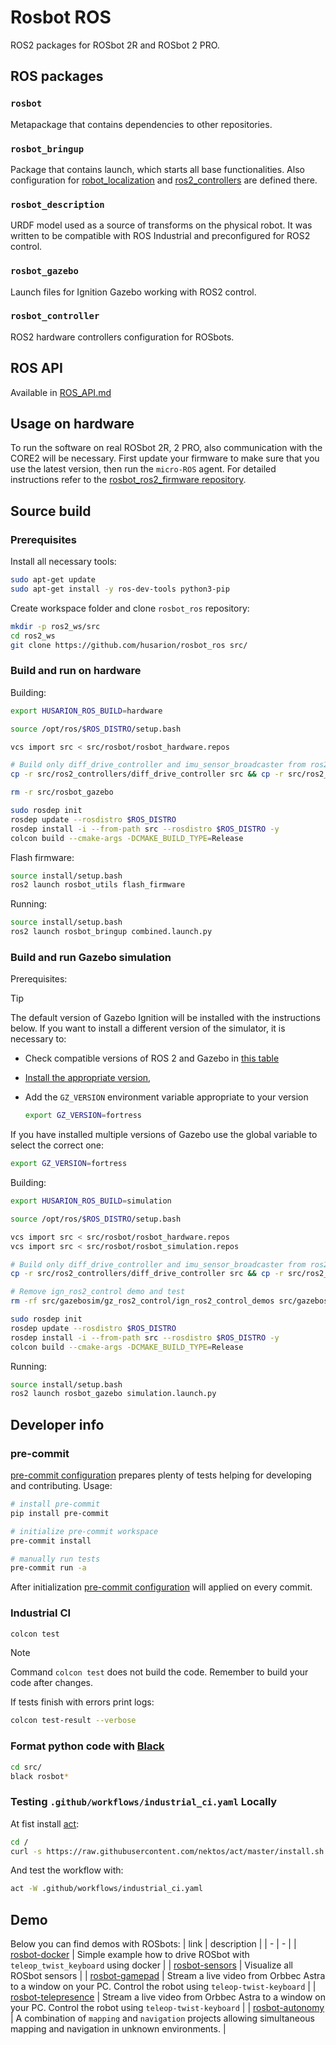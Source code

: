 # Rosbot ROS

ROS2 packages for ROSbot 2R and ROSbot 2 PRO.

## ROS packages

### `rosbot`

Metapackage that contains dependencies to other repositories.

### `rosbot_bringup`

Package that contains launch, which starts all base functionalities. Also configuration for [robot_localization](https://github.com/cra-ros-pkg/robot_localization) and [ros2_controllers](https://github.com/ros-controls/ros2_controllers) are defined there.

### `rosbot_description`

URDF model used as a source of transforms on the physical robot. It was written to be compatible with ROS Industrial and preconfigured for ROS2 control.

### `rosbot_gazebo`

Launch files for Ignition Gazebo working with ROS2 control.

### `rosbot_controller`

ROS2 hardware controllers configuration for ROSbots.

## ROS API

Available in [ROS_API.md](./ROS_API.md)

## Usage on hardware

To run the software on real ROSbot 2R, 2 PRO, also communication with the CORE2 will be necessary.
First update your firmware to make sure that you use the latest version, then run the `micro-ROS` agent.
For detailed instructions refer to the [rosbot_ros2_firmware repository](https://github.com/husarion/rosbot_ros2_firmware).

## Source build

### Prerequisites

Install all necessary tools:

```bash
sudo apt-get update
sudo apt-get install -y ros-dev-tools python3-pip
```

Create workspace folder and clone `rosbot_ros` repository:

```bash
mkdir -p ros2_ws/src
cd ros2_ws
git clone https://github.com/husarion/rosbot_ros src/
```

### Build and run on hardware

Building:

```bash
export HUSARION_ROS_BUILD=hardware

source /opt/ros/$ROS_DISTRO/setup.bash

vcs import src < src/rosbot/rosbot_hardware.repos

# Build only diff_drive_controller and imu_sensor_broadcaster from ros2_controllers
cp -r src/ros2_controllers/diff_drive_controller src && cp -r src/ros2_controllers/imu_sensor_broadcaster src && rm -rf src/ros2_controllers

rm -r src/rosbot_gazebo

sudo rosdep init
rosdep update --rosdistro $ROS_DISTRO
rosdep install -i --from-path src --rosdistro $ROS_DISTRO -y
colcon build --cmake-args -DCMAKE_BUILD_TYPE=Release
```

Flash firmware:

```bash
source install/setup.bash
ros2 launch rosbot_utils flash_firmware
```

Running:

```bash
source install/setup.bash
ros2 launch rosbot_bringup combined.launch.py
```

### Build and run Gazebo simulation

Prerequisites:

> [!TIP]
> The default version of Gazebo Ignition will be installed with the instructions below. If you want to install a different version of the simulator, it is necessary to:
>
> - Check compatible versions of ROS 2 and Gazebo in [this table](https://gazebosim.org/docs/garden/ros_installation#summary-of-compatible-ros-and-gazebo-combinations)
> - [Install the appropriate version](https://gazebosim.org/docs/fortress/install_ubuntu#binary-installation-on-ubuntu),
> - Add the `GZ_VERSION` environment variable appropriate to your version
>
>   ```bash
>   export GZ_VERSION=fortress
>   ```

If you have installed multiple versions of Gazebo use the global variable to select the correct one:

```bash
export GZ_VERSION=fortress
```

Building:

```bash
export HUSARION_ROS_BUILD=simulation

source /opt/ros/$ROS_DISTRO/setup.bash

vcs import src < src/rosbot/rosbot_hardware.repos
vcs import src < src/rosbot/rosbot_simulation.repos

# Build only diff_drive_controller and imu_sensor_broadcaster from ros2_controllers
cp -r src/ros2_controllers/diff_drive_controller src && cp -r src/ros2_controllers/imu_sensor_broadcaster src && rm -rf src/ros2_controllers

# Remove ign_ros2_control demo and test
rm -rf src/gazebosim/gz_ros2_control/ign_ros2_control_demos src/gazebosim/gz_ros2_control/gz_ros2_control_tests

sudo rosdep init
rosdep update --rosdistro $ROS_DISTRO
rosdep install -i --from-path src --rosdistro $ROS_DISTRO -y
colcon build --cmake-args -DCMAKE_BUILD_TYPE=Release
```

Running:

```bash
source install/setup.bash
ros2 launch rosbot_gazebo simulation.launch.py
```

## Developer info

### pre-commit

[pre-commit configuration](.pre-commit-config.yaml) prepares plenty of tests helping for developing and contributing. Usage:

```bash
# install pre-commit
pip install pre-commit

# initialize pre-commit workspace
pre-commit install

# manually run tests
pre-commit run -a
```

After initialization [pre-commit configuration](.pre-commit-config.yaml) will applied on every commit.

### Industrial CI

```bash
colcon test
```

> [!NOTE]
> Command `colcon test` does not build the code. Remember to build your code after changes.

If tests finish with errors print logs:

``` bash
colcon test-result --verbose
```

### Format python code with [Black](https://github.com/psf/black)

```bash
cd src/
black rosbot*
```

### Testing `.github/workflows/industrial_ci.yaml` Locally

At fist install [act](https://github.com/nektos/act):

```bash
cd /
curl -s https://raw.githubusercontent.com/nektos/act/master/install.sh | sudo bash
```

And test the workflow with:

```bash
act -W .github/workflows/industrial_ci.yaml
```

## Demo

Below you can find demos with ROSbots:
| link | description |
| - | - |
| [rosbot-docker](https://github.com/husarion/rosbot-docker/tree/ros2) | Simple example how to drive ROSbot with `teleop_twist_keyboard` using docker |
| [rosbot-sensors](https://github.com/husarion/rosbot-sensors) | Visualize all ROSbot sensors |
| [rosbot-gamepad](https://github.com/husarion/rosbot-gamepad) | Stream a live video from Orbbec Astra to a window on your PC. Control the robot using `teleop-twist-keyboard` |
| [rosbot-telepresence](https://github.com/husarion/rosbot-telepresence) | Stream a live video from Orbbec Astra to a window on your PC. Control the robot using `teleop-twist-keyboard` |
| [rosbot-autonomy](https://github.com/husarion/rosbot-autonomy) | A combination of `mapping` and `navigation` projects allowing simultaneous mapping and navigation in unknown environments.  |
